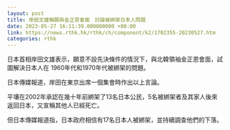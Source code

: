 ```yaml
---
layout: post
title: 岸田文雄稱願與金正恩會面　討論被綁架日本人問題
date: 2023-05-27 16:11:39.000000000 +08:00
link: https://news.rthk.hk/rthk/ch/component/k2/1702355-20230527.htm
categories: rthk
---
```


日本首相岸田文雄表示，願意不設先決條件的情況下，與北韓領袖金正恩會面，試圖解決日本人在 1960年代和1970年代被綁架的問題。

日本傳媒報道，岸田在東京出席一個集會時作出以上言論。

平壤在2002年承認在幾十年前綁架了13名日本公民，5名被綁架者及其家人後來返回日本，又宣稱其他人已經死亡。

但日本傳媒報道指，日本政府相信有17名日本人被綁架，並持續調查他們的下落。
